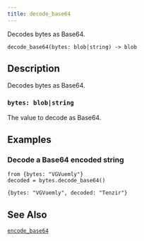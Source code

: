 ```yaml
---
title: decode_base64
---
```


Decodes bytes as Base64.

```tql
decode_base64(bytes: blob|string) -> blob
```

## Description

Decodes bytes as Base64.

### `bytes: blob|string`

The value to decode as Base64.

## Examples

### Decode a Base64 encoded string

```tql
from {bytes: "VGVuemly"}
decoded = bytes.decode_base64()
```

```tql
{bytes: "VGVuemly", decoded: "Tenzir"}
```

## See Also

[`encode_base64`](encode_base64)
